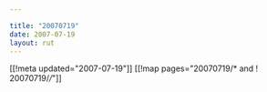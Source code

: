 ```yaml
---

title: "20070719"
date: 2007-07-19
layout: rut
---
```


[[!meta updated="2007-07-19"]]
[[!map pages="20070719/* and ! 20070719/*/*"]]
